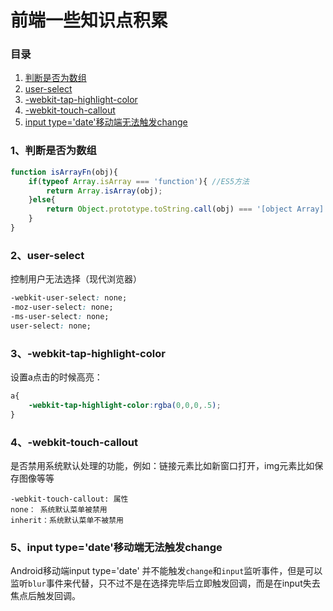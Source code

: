 # 前端一些知识点积累
### 目录
1. [判断是否为数组](#1、判断是否为数组)
2. [user-select](#2user-select)
3. [-webkit-tap-highlight-color](#3-webkit-tap-highlight-color)
4. [-webkit-touch-callout](#4-webkit-touch-callout)
5. [input type='date'移动端无法触发change](5#input-typedate移动端无法触发change)

### 1、判断是否为数组
```javascript
function isArrayFn(obj){
    if(typeof Array.isArray === 'function'){ //ES5方法
        return Array.isArray(obj);
    }else{
        return Object.prototype.toString.call(obj) === '[object Array]';
    }
}
```
### 2、user-select

控制用户无法选择（现代浏览器）
```css
-webkit-user-select: none;
-moz-user-select: none;
-ms-user-select: none;
user-select: none;
```
### 3、-webkit-tap-highlight-color

设置a点击的时候高亮：
```css
a{
    -webkit-tap-highlight-color:rgba(0,0,0,.5);
}
```
### 4、-webkit-touch-callout

是否禁用系统默认处理的功能，例如：链接元素比如新窗口打开，img元素比如保存图像等等
```
-webkit-touch-callout: 属性
none： 系统默认菜单被禁用
inherit：系统默认菜单不被禁用
```
### 5、input type='date'移动端无法触发change
Android移动端input type='date' 并不能触发`change`和`input`监听事件，但是可以监听`blur`事件来代替，只不过不是在选择完毕后立即触发回调，而是在input失去焦点后触发回调。

